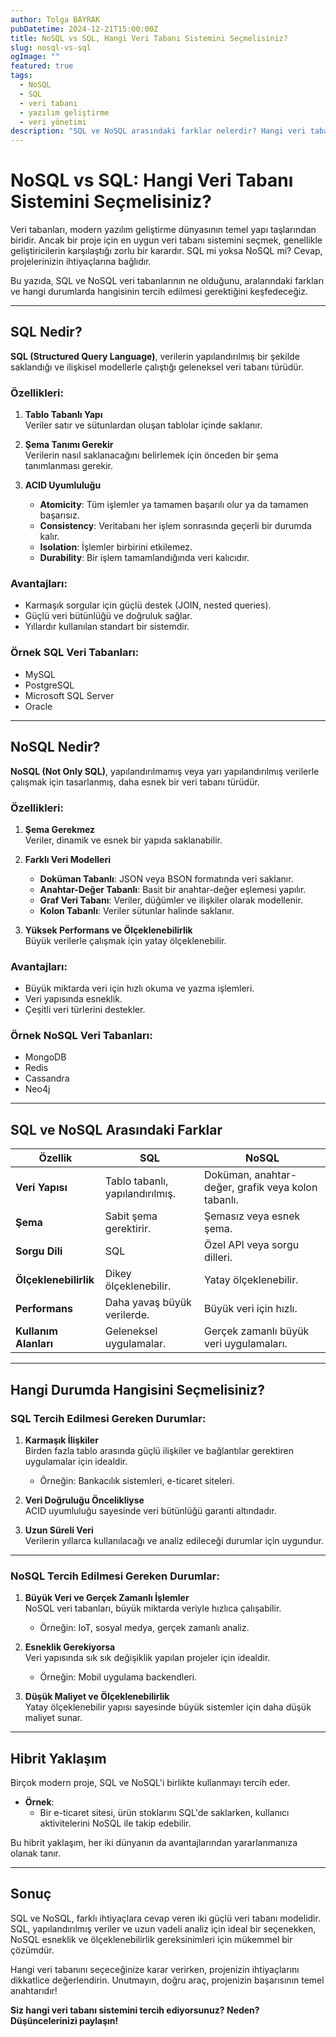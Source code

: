 ```yaml
---
author: Tolga BAYRAK
pubDatetime: 2024-12-21T15:00:00Z
title: NoSQL vs SQL, Hangi Veri Tabanı Sistemini Seçmelisiniz?
slug: nosql-vs-sql
ogImage: ""
featured: true
tags:
  - NoSQL
  - SQL
  - veri tabanı
  - yazılım geliştirme
  - veri yönetimi
description: "SQL ve NoSQL arasındaki farklar nelerdir? Hangi veri tabanı sizin için daha iyi? Bu rehberde her iki yaklaşımı keşfedin ve doğru kararı verin!"
---
```


# NoSQL vs SQL: Hangi Veri Tabanı Sistemini Seçmelisiniz?

Veri tabanları, modern yazılım geliştirme dünyasının temel yapı taşlarından
biridir. Ancak bir proje için en uygun veri tabanı sistemini seçmek, genellikle
geliştiricilerin karşılaştığı zorlu bir karardır. SQL mi yoksa NoSQL mi? Cevap,
projelerinizin ihtiyaçlarına bağlıdır.

Bu yazıda, SQL ve NoSQL veri tabanlarının ne olduğunu, aralarındaki farkları ve
hangi durumlarda hangisinin tercih edilmesi gerektiğini keşfedeceğiz.

---

## SQL Nedir?

**SQL (Structured Query Language)**, verilerin yapılandırılmış bir şekilde
saklandığı ve ilişkisel modellerle çalıştığı geleneksel veri tabanı türüdür.

### Özellikleri:

1. **Tablo Tabanlı Yapı**\
   Veriler satır ve sütunlardan oluşan tablolar içinde saklanır.

2. **Şema Tanımı Gerekir**\
   Verilerin nasıl saklanacağını belirlemek için önceden bir şema tanımlanması
   gerekir.

3. **ACID Uyumluluğu**
   - **Atomicity**: Tüm işlemler ya tamamen başarılı olur ya da tamamen
     başarısız.
   - **Consistency**: Veritabanı her işlem sonrasında geçerli bir durumda kalır.
   - **Isolation**: İşlemler birbirini etkilemez.
   - **Durability**: Bir işlem tamamlandığında veri kalıcıdır.

### Avantajları:

- Karmaşık sorgular için güçlü destek (JOIN, nested queries).
- Güçlü veri bütünlüğü ve doğruluk sağlar.
- Yıllardır kullanılan standart bir sistemdir.

### Örnek SQL Veri Tabanları:

- MySQL
- PostgreSQL
- Microsoft SQL Server
- Oracle

---

## NoSQL Nedir?

**NoSQL (Not Only SQL)**, yapılandırılmamış veya yarı yapılandırılmış verilerle
çalışmak için tasarlanmış, daha esnek bir veri tabanı türüdür.

### Özellikleri:

1. **Şema Gerekmez**\
   Veriler, dinamik ve esnek bir yapıda saklanabilir.

2. **Farklı Veri Modelleri**
   - **Doküman Tabanlı**: JSON veya BSON formatında veri saklanır.
   - **Anahtar-Değer Tabanlı**: Basit bir anahtar-değer eşlemesi yapılır.
   - **Graf Veri Tabanı**: Veriler, düğümler ve ilişkiler olarak modellenir.
   - **Kolon Tabanlı**: Veriler sütunlar halinde saklanır.

3. **Yüksek Performans ve Ölçeklenebilirlik**\
   Büyük verilerle çalışmak için yatay ölçeklenebilir.

### Avantajları:

- Büyük miktarda veri için hızlı okuma ve yazma işlemleri.
- Veri yapısında esneklik.
- Çeşitli veri türlerini destekler.

### Örnek NoSQL Veri Tabanları:

- MongoDB
- Redis
- Cassandra
- Neo4j

---

## SQL ve NoSQL Arasındaki Farklar

| **Özellik**           | **SQL**                         | **NoSQL**                                          |
| --------------------- | ------------------------------- | -------------------------------------------------- |
| **Veri Yapısı**       | Tablo tabanlı, yapılandırılmış. | Doküman, anahtar-değer, grafik veya kolon tabanlı. |
| **Şema**              | Sabit şema gerektirir.          | Şemasız veya esnek şema.                           |
| **Sorgu Dili**        | SQL                             | Özel API veya sorgu dilleri.                       |
| **Ölçeklenebilirlik** | Dikey ölçeklenebilir.           | Yatay ölçeklenebilir.                              |
| **Performans**        | Daha yavaş büyük verilerde.     | Büyük veri için hızlı.                             |
| **Kullanım Alanları** | Geleneksel uygulamalar.         | Gerçek zamanlı büyük veri uygulamaları.            |

---

## Hangi Durumda Hangisini Seçmelisiniz?

### SQL Tercih Edilmesi Gereken Durumlar:

1. **Karmaşık İlişkiler**\
   Birden fazla tablo arasında güçlü ilişkiler ve bağlantılar gerektiren
   uygulamalar için idealdir.
   - Örneğin: Bankacılık sistemleri, e-ticaret siteleri.

2. **Veri Doğruluğu Öncelikliyse**\
   ACID uyumluluğu sayesinde veri bütünlüğü garanti altındadır.

3. **Uzun Süreli Veri**\
   Verilerin yıllarca kullanılacağı ve analiz edileceği durumlar için uygundur.

---

### NoSQL Tercih Edilmesi Gereken Durumlar:

1. **Büyük Veri ve Gerçek Zamanlı İşlemler**\
   NoSQL veri tabanları, büyük miktarda veriyle hızlıca çalışabilir.
   - Örneğin: IoT, sosyal medya, gerçek zamanlı analiz.

2. **Esneklik Gerekiyorsa**\
   Veri yapısında sık sık değişiklik yapılan projeler için idealdir.
   - Örneğin: Mobil uygulama backendleri.

3. **Düşük Maliyet ve Ölçeklenebilirlik**\
   Yatay ölçeklenebilir yapısı sayesinde büyük sistemler için daha düşük maliyet
   sunar.

---

## Hibrit Yaklaşım

Birçok modern proje, SQL ve NoSQL'i birlikte kullanmayı tercih eder.

- **Örnek**:
  - Bir e-ticaret sitesi, ürün stoklarını SQL'de saklarken, kullanıcı
    aktivitelerini NoSQL ile takip edebilir.

Bu hibrit yaklaşım, her iki dünyanın da avantajlarından yararlanmanıza olanak
tanır.

---

## Sonuç

SQL ve NoSQL, farklı ihtiyaçlara cevap veren iki güçlü veri tabanı modelidir.
SQL, yapılandırılmış veriler ve uzun vadeli analiz için ideal bir seçenekken,
NoSQL esneklik ve ölçeklenebilirlik gereksinimleri için mükemmel bir çözümdür.

Hangi veri tabanını seçeceğinize karar verirken, projenizin ihtiyaçlarını
dikkatlice değerlendirin. Unutmayın, doğru araç, projenizin başarısının temel
anahtarıdır!

**Siz hangi veri tabanı sistemini tercih ediyorsunuz? Neden? Düşüncelerinizi
paylaşın!**
